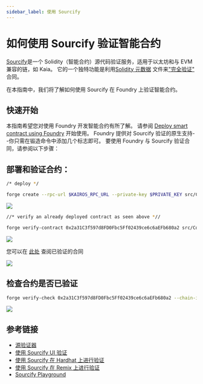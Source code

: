 ```yaml
---
sidebar_label: 使用 Sourcify
---
```


# 如何使用 Sourcify 验证智能合约

[Sourcify](sourcify.dev)是一个 Solidity（智能合约）源代码验证服务，适用于以太坊和与 EVM 兼容的链，如 Kaia。 它的一个独特功能是利用[Solidity 元数据](https://docs.sourcify.dev/docs/metadata/) 文件来["完全验证"](https://docs.sourcify.dev/docs/full-vs-partial-match/) 合同。

在本指南中，我们将了解如何使用 Sourcify 在 Foundry 上验证智能合约。

## 快速开始

本指南希望您对使用 Foundry 开发智能合约有所了解。 请参阅  [Deploy smart contract using Foundry](../deploy/foundry.md) 开始使用。 Foundry 提供对 Sourcify 验证的原生支持--你只需在锻造命令中添加几个标志即可。 要使用 Foundry 与 Sourcify 验证合同，请参阅以下步骤：

## 部署和验证合约：

```bash
/* deploy */

forge create --rpc-url $KAIROS_RPC_URL --private-key $PRIVATE_KEY src/Counter.sol:Counter --broadcast 
```

![](/img/build/smart-contracts/verify/sourcify-deploy.png)

```bash
//* verify an already deployed contract as seen above *//

forge verify-contract 0x2a31C3f597d8FD0Fbc5Ff02439ce6c6aEFb680a2 src/Counter.sol:Counter --chain-id 1001 --verifier sourcify  --verifier-url https://sourcify.dev/server/ 
```

![](/img/build/smart-contracts/verify/sourcify-verify.png)

您可以在 [此处](https://sourcify.dev/#/lookup/0x2a31C3f597d8FD0Fbc5Ff02439ce6c6aEFb680a2) 查阅已验证的合同

![](/img/build/smart-contracts/verify/sourcify-lookup-verify.png)

## 检查合约是否已验证

```bash
forge verify-check 0x2a31C3f597d8FD0Fbc5Ff02439ce6c6aEFb680a2 --chain-id 1001 --verifier sourcify
```

![](/img/build/smart-contracts/verify/sourcify-verify.png)

## 参考链接

- [源验证器](https://sourcify.dev/#/verifier)
- [使用 Sourcify UI 验证](https://docs.sourcify.dev/docs/how-to-verify/#using-the-ui-legacy)
- [使用 Sourcify 在 Hardhat 上进行验证](https://docs.sourcify.dev/docs/how-to-verify/#hardhat)
- [使用 Sourcify 在 Remix 上进行验证](https://docs.sourcify.dev/docs/how-to-verify/#remix-plugin)
- [Sourcify Playground](https://playground.sourcify.dev/)




